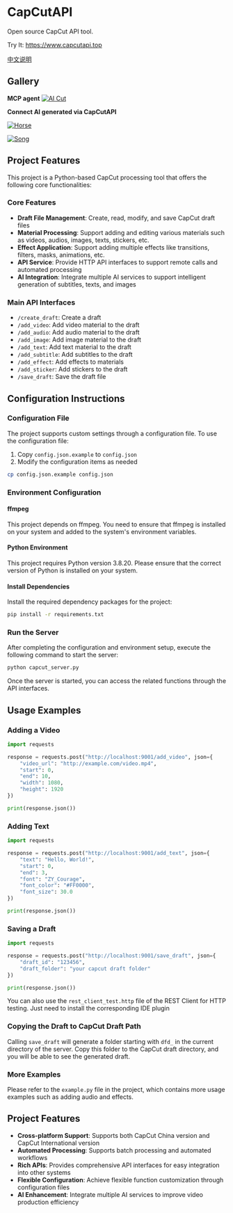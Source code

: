 # CapCutAPI

Open source CapCut API tool.

Try It: https://www.capcutapi.top

[中文说明](https://github.com/sun-guannan/CapCutAPI/blob/main/README-zh.md)

## Gallery

**MCP agent**
[![AI Cut](https://img.youtube.com/vi/fBqy6WFC78E/hqdefault.jpg)](https://www.youtube.com/watch?v=fBqy6WFC78E)

**Connect AI generated via CapCutAPI**

[![Horse](https://img.youtube.com/vi/IF1RDFGOtEU/hqdefault.jpg)](https://www.youtube.com/watch?v=IF1RDFGOtEU)

[![Song](https://img.youtube.com/vi/rGNLE_slAJ8/hqdefault.jpg)](https://www.youtube.com/watch?v=rGNLE_slAJ8)

## Project Features

This project is a Python-based CapCut processing tool that offers the following core functionalities:

### Core Features

- **Draft File Management**: Create, read, modify, and save CapCut draft files
- **Material Processing**: Support adding and editing various materials such as videos, audios, images, texts, stickers, etc.
- **Effect Application**: Support adding multiple effects like transitions, filters, masks, animations, etc.
- **API Service**: Provide HTTP API interfaces to support remote calls and automated processing
- **AI Integration**: Integrate multiple AI services to support intelligent generation of subtitles, texts, and images

### Main API Interfaces

- `/create_draft`: Create a draft
- `/add_video`: Add video material to the draft
- `/add_audio`: Add audio material to the draft
- `/add_image`: Add image material to the draft
- `/add_text`: Add text material to the draft
- `/add_subtitle`: Add subtitles to the draft
- `/add_effect`: Add effects to materials
- `/add_sticker`: Add stickers to the draft
- `/save_draft`: Save the draft file

## Configuration Instructions

### Configuration File

The project supports custom settings through a configuration file. To use the configuration file:

1. Copy `config.json.example` to `config.json`
2. Modify the configuration items as needed

```bash
cp config.json.example config.json
```

### Environment Configuration

#### ffmpeg

This project depends on ffmpeg. You need to ensure that ffmpeg is installed on your system and added to the system's environment variables.

#### Python Environment

This project requires Python version 3.8.20. Please ensure that the correct version of Python is installed on your system.

#### Install Dependencies

Install the required dependency packages for the project:

```bash
pip install -r requirements.txt
```

### Run the Server

After completing the configuration and environment setup, execute the following command to start the server:

```bash
python capcut_server.py
```

Once the server is started, you can access the related functions through the API interfaces.

## Usage Examples

### Adding a Video

```python
import requests

response = requests.post("http://localhost:9001/add_video", json={
    "video_url": "http://example.com/video.mp4",
    "start": 0,
    "end": 10,
    "width": 1080,
    "height": 1920
})

print(response.json())
```

### Adding Text

```python
import requests

response = requests.post("http://localhost:9001/add_text", json={
    "text": "Hello, World!",
    "start": 0,
    "end": 3,
    "font": "ZY_Courage",
    "font_color": "#FF0000",
    "font_size": 30.0
})

print(response.json())
```

### Saving a Draft

```python
import requests

response = requests.post("http://localhost:9001/save_draft", json={
    "draft_id": "123456",
    "draft_folder": "your capcut draft folder"
})

print(response.json())
```
You can also use the ```rest_client_test.http``` file of the REST Client for HTTP testing. Just need to install the corresponding IDE plugin

### Copying the Draft to CapCut Draft Path

Calling `save_draft` will generate a folder starting with `dfd_` in the current directory of the server. Copy this folder to the CapCut draft directory, and you will be able to see the generated draft.

### More Examples

Please refer to the `example.py` file in the project, which contains more usage examples such as adding audio and effects.

## Project Features

- **Cross-platform Support**: Supports both CapCut China version and CapCut International version
- **Automated Processing**: Supports batch processing and automated workflows
- **Rich APIs**: Provides comprehensive API interfaces for easy integration into other systems
- **Flexible Configuration**: Achieve flexible function customization through configuration files
- **AI Enhancement**: Integrate multiple AI services to improve video production efficiency
